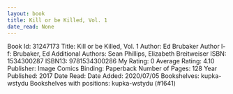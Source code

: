 ```yaml
---
layout: book
title: Kill or be Killed, Vol. 1
date_read: None
---
```


Book Id: 31247173
Title: Kill or be Killed, Vol. 1
Author: Ed Brubaker
Author l-f: Brubaker, Ed
Additional Authors: Sean Phillips, Elizabeth Breitweiser
ISBN: 1534300287
ISBN13: 9781534300286
My Rating: 0
Average Rating: 4.10
Publisher: Image Comics
Binding: Paperback
Number of Pages: 128
Year Published: 2017
Date Read: 
Date Added: 2020/07/05
Bookshelves: kupka-wstydu
Bookshelves with positions: kupka-wstydu (#1641)

